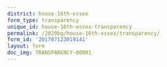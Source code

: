 ```yaml
---
district: house-16th-essex
form_type: transparency
unique_id: house-16th-essex-transparency
permalink: /2020bq/house-16th-essex/transparency/
form_id: '201707123019141'
layout: form
doc_img: TRANSPARENCY-00001
---
```


